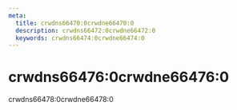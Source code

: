 ```yaml
---
meta:
  title: crwdns66470:0crwdne66470:0
  description: crwdns66472:0crwdne66472:0
  keywords: crwdns66474:0crwdne66474:0
---
```


# crwdns66476:0crwdne66476:0

crwdns66478:0crwdne66478:0

<entry-ad />

<backmatter />
